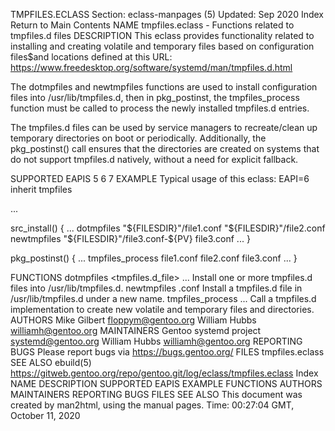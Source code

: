 TMPFILES.ECLASS
Section: eclass-manpages (5)
Updated: Sep 2020
Index Return to Main Contents
NAME
tmpfiles.eclass - Functions related to tmpfiles.d files
DESCRIPTION
This eclass provides functionality related to installing and creating volatile and temporary files based on configuration files$and locations defined at this URL:
https://www.freedesktop.org/software/systemd/man/tmpfiles.d.html

The dotmpfiles and newtmpfiles functions are used to install configuration files into /usr/lib/tmpfiles.d, then in pkg_postinst, the tmpfiles_process function must be called to process the newly installed tmpfiles.d entries.

The tmpfiles.d files can be used by service managers to recreate/clean up temporary directories on boot or periodically. Additionally, the pkg_postinst() call ensures that the directories are created on systems that do not support tmpfiles.d natively, without a need for explicit fallback.

SUPPORTED EAPIS
5 6 7
EXAMPLE
Typical usage of this eclass:
EAPI=6
inherit tmpfiles

...

src_install() {
        ...
        dotmpfiles "${FILESDIR}"/file1.conf "${FILESDIR}"/file2.conf
        newtmpfiles "${FILESDIR}"/file3.conf-${PV} file3.conf
        ...
}

pkg_postinst() {
        ...
        tmpfiles_process file1.conf file2.conf file3.conf
        ...
}

FUNCTIONS
dotmpfiles <tmpfiles.d_file> ...
Install one or more tmpfiles.d files into /usr/lib/tmpfiles.d.
newtmpfiles <old-name> <new-name>.conf
Install a tmpfiles.d file in /usr/lib/tmpfiles.d under a new name.
tmpfiles_process <filename> <filename> ...
Call a tmpfiles.d implementation to create new volatile and temporary files and directories.
AUTHORS
Mike Gilbert <floppym@gentoo.org>
William Hubbs <williamh@gentoo.org>
MAINTAINERS
Gentoo systemd project <systemd@gentoo.org>
William Hubbs <williamh@gentoo.org>
REPORTING BUGS
Please report bugs via https://bugs.gentoo.org/
FILES
tmpfiles.eclass
SEE ALSO
ebuild(5)
https://gitweb.gentoo.org/repo/gentoo.git/log/eclass/tmpfiles.eclass
Index
NAME
DESCRIPTION
SUPPORTED EAPIS
EXAMPLE
FUNCTIONS
AUTHORS
MAINTAINERS
REPORTING BUGS
FILES
SEE ALSO
This document was created by man2html, using the manual pages.
Time: 00:27:04 GMT, October 11, 2020